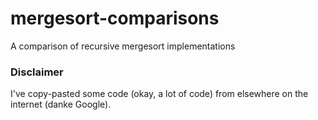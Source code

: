 # mergesort-comparisons
A comparison of recursive mergesort implementations

### Disclaimer
I've copy-pasted some code (okay, a lot of code) from elsewhere on the internet (danke Google).